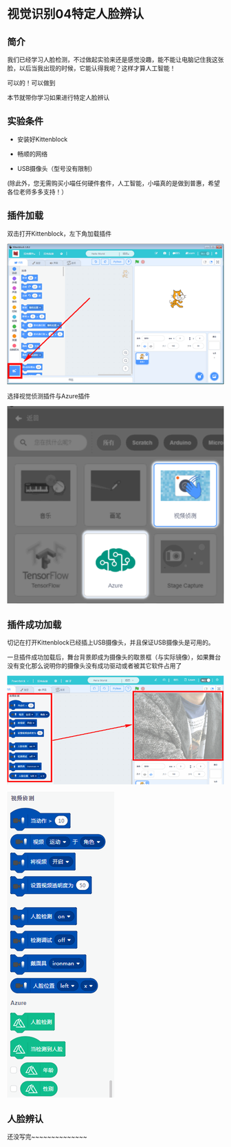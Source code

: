 # 视觉识别04特定人脸辨认

## 简介

我们已经学习人脸检测，不过做起实验来还是感觉没趣，能不能让电脑记住我这张脸，以后当我出现的时候，它能认得我呢？这样才算人工智能！

可以的！可以做到

本节就带你学习如果进行特定人脸辨认

## 实验条件

- 安装好Kittenblock

- 畅顺的网络

- USB摄像头（型号没有限制）

(除此外，您无需购买小喵任何硬件套件，人工智能，小喵真的是做到普惠，希望各位老师多多支持！）


## 插件加载

双击打开Kittenblock，左下角加载插件

![](./images/c01_01.png)

选择视觉侦测插件与Azure插件

![](./images/c08_01.png)

## 插件成功加载

切记在打开Kittenblock已经插上USB摄像头，并且保证USB摄像头是可用的。

一旦插件成功加载后，舞台背景即成为摄像头的取景框（与实际镜像），如果舞台没有变化那么说明你的摄像头没有成功驱动或者被其它软件占用了

![](./images/c06_03.png)

![](./images/c08_02.png)

## 人脸辨认

还没写完~~~~~~~~~~~~~~